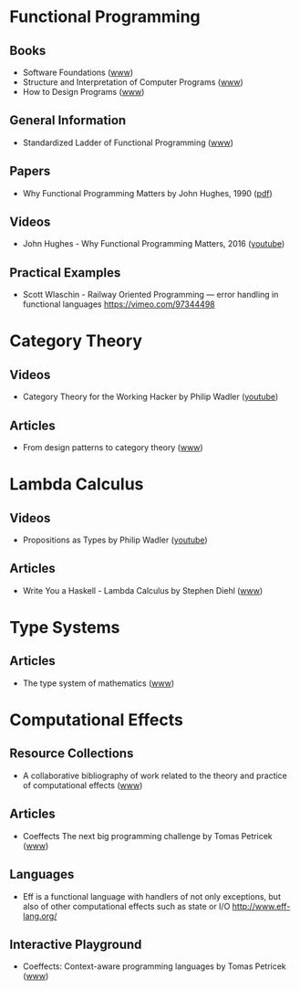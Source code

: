# Functional Programming

## Books

* Software Foundations ([www](https://softwarefoundations.cis.upenn.edu/current/index.html))
* Structure and Interpretation of Computer Programs ([www](https://mitpress.mit.edu/sicp/))
* How to Design Programs ([www](http://www.htdp.org/))

## General Information

* Standardized Ladder of Functional Programming ([www](http://lambdaconf.us/downloads/documents/lambdaconf_slfp.pdf))

## Papers

* Why Functional Programming Matters by John Hughes, 1990 ([pdf](https://www.cs.kent.ac.uk/people/staff/dat/miranda/whyfp90.pdf))

## Videos

* John Hughes - Why Functional Programming Matters, 2016 ([youtube](https://www.youtube.com/watch?v=Z35Tt87pIpg))

## Practical Examples

* Scott Wlaschin - Railway Oriented Programming — error handling in functional languages
  https://vimeo.com/97344498

# Category Theory

## Videos

* Category Theory for the Working Hacker by Philip Wadler ([youtube](https://www.youtube.com/watch?v=V10hzjgoklA))

## Articles

* From design patterns to category theory ([www](http://blog.ploeh.dk/2017/10/04/from-design-patterns-to-category-theory/))

# Lambda Calculus

## Videos

* Propositions as Types by Philip Wadler ([youtube](https://www.youtube.com/watch?v=IOiZatlZtGU))

## Articles

* Write You a Haskell - Lambda Calculus by Stephen Diehl ([www](http://dev.stephendiehl.com/fun/003_lambda_calculus.html))

# Type Systems

## Articles

* The type system of mathematics ([www](https://qchu.wordpress.com/2013/05/28/the-type-system-of-mathematics/))

# Computational Effects

## Resource Collections

* A collaborative bibliography of work related to the theory and practice of computational effects ([www](https://github.com/yallop/effects-bibliography))

## Articles

* Coeffects The next big programming challenge by Tomas Petricek ([www](http://tomasp.net/blog/2014/why-coeffects-matter/))

## Languages

* Eff is a functional language with handlers of not only exceptions, but also of other computational effects such as state or I/O
  http://www.eff-lang.org/

## Interactive Playground

* Coeffects: Context-aware programming languages by Tomas Petricek ([www](http://tomasp.net/coeffects/))

